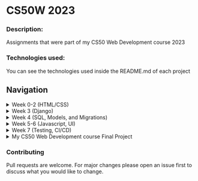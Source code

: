 # CS50W 2023

### Description: 
Assignments that were part of my CS50 Web Development course 2023

### Technologies used:
You can see the technologies used inside the README.md of each project

## Navigation
<details>
  <summary>Week 0-2 (HTML/CSS)</summary>
  <blockquote>Create google search like page.</blockquote>
  <ul>
	<li><a href="https://github.com/ggwmwgg/cs50web/tree/main/google" target="_blank">Google Search</a></li>
  </ul>  
</details>
<details>
  <summary>Week 3 (Django)</summary>
  <blockquote>Create Wiki like site (create and watch entries, markdown)</blockquote>
  <ul>
	<li><a href="https://github.com/ggwmwgg/cs50web/tree/main/wiki" target="_blank">Wiki</a></li>
  </ul>  
</details>
<details>
  <summary>Week 4 (SQL, Models, and Migrations)</summary>
  <blockquote>Create Ebay like site (bids, watchlist, listings)</blockquote>
  <ul>
	<li><a href="https://github.com/ggwmwgg/cs50web/tree/main/commerce" target="_blank">Commerce</a></li>
  </ul>  
</details>
<details>
  <summary>Week 5-6 (Javascript, UI)</summary>
  <blockquote>Create Mail website</blockquote>
  <ul>
	<li><a href="https://github.com/ggwmwgg/cs50web/tree/main/mail" target="_blank">Mail</a></li>
  </ul>  
</details>
<details>
  <summary>Week 7 (Testing, CI/CD)</summary>
  <blockquote>Create Twitter like website</blockquote>
  <ul>
	<li><a href="https://github.com/ggwmwgg/cs50web/tree/main/twitter" target="_blank">Twitter</a></li>
  </ul>  
</details>
<details>
  <summary>My CS50 Web Development course Final Project</summary>
  <blockquote>TO DO</blockquote>
  <ul>
	<li><a href="https://github.com/ggwmwgg/cs50web/tree/main/cs50web_final" target="_blank">Final Project</a></li>
	<li><a href="" target="_blank">Certificate</a></li>
  </ul>  
</details>



### Contributing

Pull requests are welcome. For major changes please open an issue first to discuss what you would like to change.
